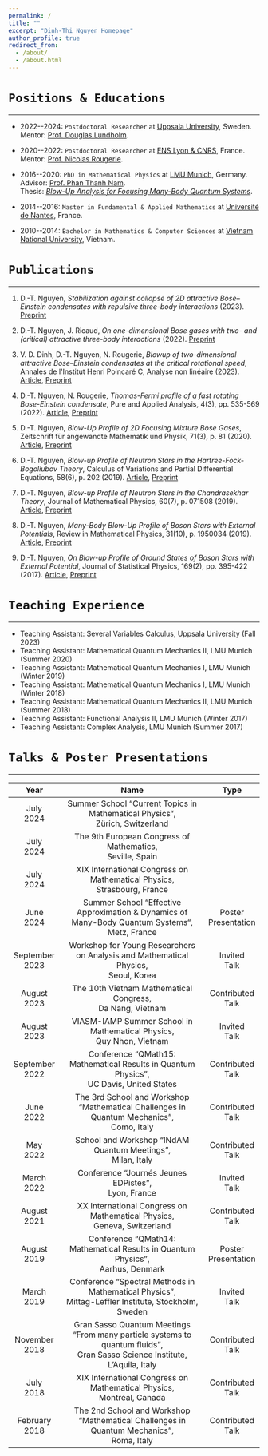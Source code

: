 ```yaml
---
permalink: /
title: ""
excerpt: "Dinh-Thi Nguyen Homepage"
author_profile: true
redirect_from: 
  - /about/
  - /about.html
---
```


`Positions & Educations`
===
---
- 2022--2024: `Postdoctoral Researcher` at [Uppsala University](https://www.math.uu.se/?languageId=1), Sweden.<br/> Mentor: [Prof. Douglas Lundholm](https://www.katalog.uu.se/profile/?id=N19-2326).

- 2020--2022: `Postdoctoral Researcher` at [ENS Lyon & CNRS](http://www.umpa.ens-lyon.fr), France.<br/> Mentor: [Prof. Nicolas Rougerie](http://www.umpa.ens-lyon.fr/umpa/annuaire/rougerie-nicolas).

- 2016--2020: `PhD in Mathematical Physics` at [LMU Munich](https://www.mathematik.uni-muenchen.de), Germany.<br/> Advisor: [Prof. Phan Thanh Nam](https://www.mathematik.uni-muenchen.de/~nam/).<br/> Thesis: [_Blow-Up Analysis for Focusing Many-Body Quantum Systems_](https://edoc.ub.uni-muenchen.de/26564/).

- 2014--2016: `Master in Fundamental & Applied Mathematics` at [Université de Nantes](https://www.math.sciences.univ-nantes.fr/en), France.

- 2010--2014: `Bachelor in Mathematics & Computer Sciences` at [Vietnam National University](https://www.math.hcmus.edu.vn/en/), Vietnam.


`Publications`
===
---

1. D.-T. Nguyen, _Stabilization against collapse of 2D attractive Bose–Einstein condensates with repulsive three-body interactions_ (2023). [Preprint](https://arxiv.org/pdf/2306.17617v1.pdf)

1. D.-T. Nguyen, J. Ricaud, _On one-dimensional Bose gases with two- and (critical) attractive three-body interactions_ (2022). [Preprint](https://doi.org/10.48550/arXiv:2210.04515)

1. V. D. Dinh, D.-T. Nguyen, N. Rougerie, _Blowup of two-dimensional attractive Bose–Einstein condensates at the critical rotational speed_, Annales de l'Institut Henri Poincaré C, Analyse non linéaire (2023). [Article](https://doi.org/10.4171/AIHPC/94), [Preprint](https://arxiv.org/abs/2208.08317)

1. D.-T. Nguyen, N. Rougerie, _Thomas-Fermi profile of a fast rotating Bose-Einstein condensate_, Pure and Applied Analysis, 4(3), pp. 535-569 (2022). [Article](https://doi.org/10.2140/paa.2022.4.535), [Preprint](https://arxiv.org/abs/2201.04418)

1. D.-T. Nguyen, _Blow-Up Profile of 2D Focusing Mixture Bose Gases_, Zeitschrift für angewandte Mathematik und Physik, 71(3), p. 81 (2020). [Article](https://doi.org/10.1007/s00033-020-01302-y), [Preprint](https://arxiv.org/abs/1911.07810)

1. D.-T. Nguyen, _Blow-up Profile of Neutron Stars in the Hartree-Fock-Bogoliubov Theory_, Calculus of Variations and Partial Differential Equations, 58(6), p. 202 (2019). [Article](https://doi.org/10.1007/s00526-019-1641-x), [Preprint](https://arxiv.org/abs/1903.10062)

1. D.-T. Nguyen, _Blow-up Profile of Neutron Stars in the Chandrasekhar Theory_, Journal of Mathematical Physics, 60(7), p. 071508 (2019). [Article](https://doi.org/10.1063/1.5085277), [Preprint](https://arxiv.org/abs/1710.00538)

1. D.-T. Nguyen, _Many-Body Blow-Up Profile of Boson Stars with External Potentials_, Review in Mathematical Physics, 31(10), p. 1950034 (2019). [Article](https://doi.org/10.1142/S0129055X1950034X), [Preprint](https://arxiv.org/abs/1805.00191)

1. D.-T. Nguyen, _On Blow-up Profile of Ground States of Boson Stars with External Potential_, Journal of Statistical Physics, 169(2), pp. 395-422 (2017). [Article](https://doi.org/10.1007/s10955-017-1872-1), [Preprint](https://arxiv.org/abs/1703.10324)


`Teaching Experience`
===
---

- Teaching Assistant: Several Variables Calculus, Uppsala University (Fall 2023)
- Teaching Assistant: Mathematical Quantum Mechanics II, LMU Munich (Summer 2020)
- Teaching Assistant: Mathematical Quantum Mechanics I, LMU Munich (Winter 2019)
- Teaching Assistant: Mathematical Quantum Mechanics I, LMU Munich (Winter 2018)
- Teaching Assistant: Mathematical Quantum Mechanics II, LMU Munich (Summer 2018)
- Teaching Assistant: Functional Analysis II, LMU Munich (Winter 2017)
- Teaching Assistant: Complex Analysis, LMU Munich (Summer 2017)

`Talks & Poster Presentations`
===
---

| Year | Name | Type |
| :---: | :---: | :---: |
| July <br /> 2024 | Summer School “Current Topics in Mathematical Physics“, <br /> Zürich, Switzerland | <!-- Contributed <br /> Talk --> |
| July <br /> 2024 | The 9th European Congress of Mathematics, <br /> Seville, Spain | <!-- Poster Presentation --> |
| July <br /> 2024 | XIX International Congress on Mathematical Physics, <br /> Strasbourg, France | <!-- Contributed <br /> Talk --> |
| June <br /> 2024 | Summer School “Effective Approximation & Dynamics of Many-Body Quantum Systems“, <br /> Metz, France | Poster <br /> Presentation |
| September <br /> 2023 | Workshop for Young Researchers on Analysis and Mathematical Physics, <br /> Seoul, Korea | Invited <br /> Talk |
| August <br /> 2023 | The 10th Vietnam Mathematical Congress, <br /> Da Nang, Vietnam | Contributed <br /> Talk |
| August 2023 | VIASM-IAMP Summer School in Mathematical Physics, <br /> Quy Nhon, Vietnam | Invited <br /> Talk |
| September <br /> 2022 | Conference “QMath15: Mathematical Results in Quantum Physics”, <br /> UC Davis, United States | Contributed <br /> Talk |
| June <br /> 2022 | The 3rd School and Workshop “Mathematical Challenges in Quantum Mechanics”, <br /> Como, Italy | Contributed <br /> Talk |
| May <br /> 2022 | School and Workshop “INdAM Quantum Meetings”, <br /> Milan, Italy | Contributed <br /> Talk |
| March <br /> 2022 | Conference “Journés Jeunes EDPistes”, <br /> Lyon, France | Invited <br /> Talk |
| August <br /> 2021 | XX International Congress on Mathematical Physics, <br /> Geneva, Switzerland | Contributed <br /> Talk |
| August <br /> 2019 | Conference “QMath14: Mathematical Results in Quantum Physics”, <br /> Aarhus, Denmark | Poster <br /> Presentation |
| March <br /> 2019 | Conference “Spectral Methods in Mathematical Physics”, <br /> Mittag-Leffler Institute, Stockholm, Sweden | Invited <br /> Talk |
| November <br /> 2018 | Gran Sasso Quantum Meetings “From many particle systems to quantum fluids”, <br /> Gran Sasso Science Institute, L’Aquila, Italy | Contributed <br /> Talk |
| July <br /> 2018 | XIX International Congress on Mathematical Physics, <br /> Montréal, Canada | Contributed <br /> Talk |
| February <br /> 2018 | The 2nd School and Workshop “Mathematical Challenges in Quantum Mechanics”, <br /> Roma, Italy | Contributed <br /> Talk |
